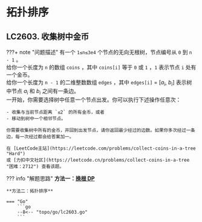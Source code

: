 # 拓扑排序

## LC2603. 收集树中金币

???+ note "问题描述"
    有一个 `1≤n≤3e4` 个节点的无向无根树，节点编号从 `0` 到 `n - 1` 。<br>
    给你一个长度为 `n` 的数组 `coins` ，其中 `coins[i]` 等于 `0` 或 `1` ，`1` 表示节点 `i` 处有一个金币。<br>
    给你一个长度为 `n - 1` 的二维整数数组 `edges` ，其中 `edges[i]` = [$a_i$, $b_i$] 表示树中节点 $a_i$ 和 $b_i$ 之间有一条边。<br>
    一开始，你需要选择树中任意一个节点出发。你可以执行下述操作任意次：

    - 收集与当前节点距离 `≤2` 的所有金币，或者
    - 移动到树中一个相邻节点。

    你需要收集树中所有的金币，并回到出发节点，请你返回最少经过的边数。如果你多次经过一条边，每一次经过都会给答案加一。

    在 [LeetCode主站](https://leetcode.com/problems/collect-coins-in-a-tree "Hard")
    或 [力扣中文社区](https://leetcode.cn/problems/collect-coins-in-a-tree "困难：2712") 查看该题。

??? info "解题思路"
    **方法一：[换根 DP](../dp/tree/root-changing.md#lc2603-收集树中金币)**

    **方法二：拓扑排序**

    === "Go"
        ```go
        --8<-- "topo/go/lc2603.go"
        ```
